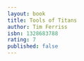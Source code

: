 ```yaml
---
layout: book
title: Tools of Titans
author: Tim Ferriss
isbn: 1328683788
rating: 7
published: false
---
```

